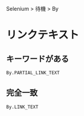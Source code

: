 Selenium > 待機 > By
# リンクテキスト
## キーワードがある  
```python
By.PARTIAL_LINK_TEXT
```

## 完全一致
```python
By.LINK_TEXT
```
